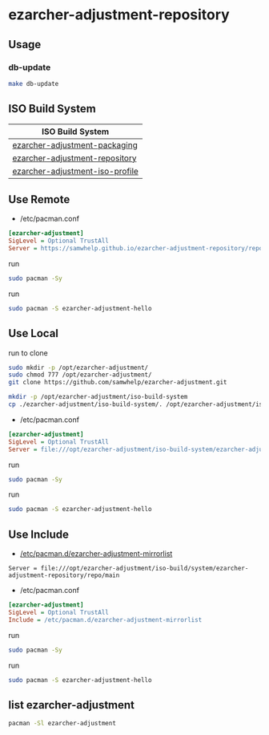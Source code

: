 

# ezarcher-adjustment-repository


## Usage

### db-update

``` sh
make db-update
```


## ISO Build System

| ISO Build System |
| --- |
| [ezarcher-adjustment-packaging](https://github.com/samwhelp/ezarcher-adjustment/tree/main/project/ezarcher-adjustment-system/ezarcher-adjustment-packaging) |
| [ezarcher-adjustment-repository](https://github.com/samwhelp/ezarcher-adjustment/tree/main/project/ezarcher-adjustment-system/ezarcher-adjustment-repository) |
| [ezarcher-adjustment-iso-profile](https://github.com/samwhelp/ezarcher-adjustment/tree/main/project/ezarcher-adjustment-system/ezarcher-adjustment-iso-profile) |


## Use Remote

* /etc/pacman.conf

``` ini
[ezarcher-adjustment]
SigLevel = Optional TrustAll
Server = https://samwhelp.github.io/ezarcher-adjustment-repository/repo/main
```

run

``` sh
sudo pacman -Sy
```

run

``` sh
sudo pacman -S ezarcher-adjustment-hello
```


## Use Local

run to clone

``` sh
sudo mkdir -p /opt/ezarcher-adjustment/
sudo chmod 777 /opt/ezarcher-adjustment/
git clone https://github.com/samwhelp/ezarcher-adjustment.git

mkdir -p /opt/ezarcher-adjustment/iso-build-system
cp ./ezarcher-adjustment/iso-build-system/. /opt/ezarcher-adjustment/iso-build-system
```


* /etc/pacman.conf

``` ini
[ezarcher-adjustment]
SigLevel = Optional TrustAll
Server = file:///opt/ezarcher-adjustment/iso-build-system/ezarcher-adjustment-repository/repo/main
```


run

``` sh
sudo pacman -Sy
```

run

``` sh
sudo pacman -S ezarcher-adjustment-hello
```


## Use Include

* [/etc/pacman.d/ezarcher-adjustment-mirrorlist](https://github.com/samwhelp/ezarcher-adjustment/blob/main/ezarcher-adjustment-packaging/pack/base/ezarcher-adjustment-mirrorlist/asset/etc/pacman.d/ezarcher-adjustment-mirrorlist)

```
Server = file:///opt/ezarcher-adjustment/iso-build/system/ezarcher-adjustment-repository/repo/main
```

* /etc/pacman.conf

``` ini
[ezarcher-adjustment]
SigLevel = Optional TrustAll
Include = /etc/pacman.d/ezarcher-adjustment-mirrorlist
```

run

``` sh
sudo pacman -Sy
```

run

``` sh
sudo pacman -S ezarcher-adjustment-hello
```


## list ezarcher-adjustment

``` sh
pacman -Sl ezarcher-adjustment
```

